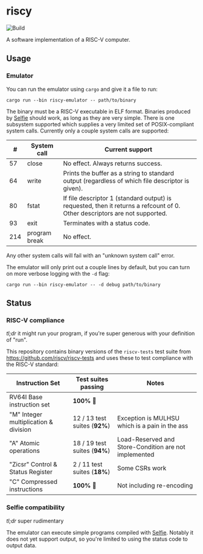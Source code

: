 # riscy  
![Build](https://github.com/michaelmelanson/riscy/workflows/Build/badge.svg)

A software implementation of a RISC-V computer.

## Usage

### Emulator

You can run the emulator using `cargo` and give it a file to run:

```
cargo run --bin riscy-emulator -- path/to/binary
```

The binary must be a RISC-V executable in ELF format. Binaries produced by [Selfie](https://github.com/cksystemsteaching/selfie) should work, as long as they are very simple. There is one subsystem supported which supplies a very limited set of POSIX-compliant system calls. Currently only a couple system calls are supported: 

|#   | System call | Current support |
|--|--|--|
|57  | close | No effect. Always returns success. |
|64  | write | Prints the buffer as a string to standard output (regardless of which file descriptor is given). |
|80  | fstat | If file descriptor 1 (standard output) is requested, then it returns a refcount of 0. Other descriptors are not supported. |
|93  | exit  | Terminates with a status code. |
|214 | program break | No effect. |

Any other system calls will fail with an "unknown system call" error.

The emulator will only print out a couple lines by default, but you can turn on more verbose logging with the `-d` flag:

```
cargo run --bin riscy-emulator -- -d debug path/to/binary
```



## Status

### RISC-V compliance

_tl;dr_ it might run your program, if you're super generous with your definition of "run".

This repository contains binary versions of the `riscv-tests` test suite from
https://github.com/riscv/riscv-tests and uses these to test compliance with the 
RISC-V standard:

| Instruction Set | Test suites passing | Notes |
|-|-|-|
| RV64I Base instruction set            | **100%** 🎉 | |
| "M" Integer multiplication & division | 12 / 13 test suites (**92%**)  | Exception is MULHSU which is a pain in the ass |
| "A" Atomic operations                 | 18 / 19 test suites (**94%**) | Load-Reserved and Store-Condition are not implemented |
| "Zicsr" Control & Status Register     | 2 / 11 test suites (**18%**)| Some CSRs work |
| "C" Compressed instructions           | **100%** 🎉 | Not including re-encoding |

### Selfie compatibility

_tl;dr_ super rudimentary

The emulator can execute simple programs compiled with [Selfie](https://github.com/cksystemsteaching/selfie). Notably it does 
not yet support output, so you're limited to using the status code to output data.
